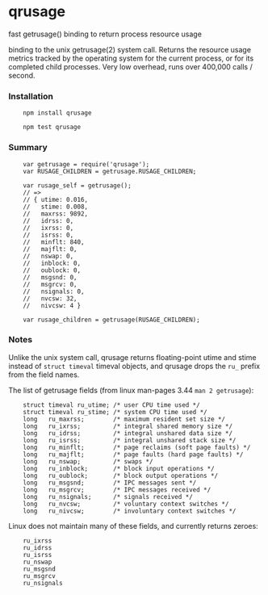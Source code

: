 qrusage
=======

fast getrusage() binding to return process resource usage

binding to the unix getrusage(2) system call.  Returns the resource usage
metrics tracked by the operating system for the current process, or for its
completed child processes.  Very low overhead, runs over 400,000 calls /
second.


### Installation

        npm install qrusage

        npm test qrusage


### Summary

        var getrusage = require('qrusage');
        var RUSAGE_CHILDREN = getrusage.RUSAGE_CHILDREN;

        var rusage_self = getrusage();
        // =>
        // { utime: 0.016,
        //   stime: 0.008,
        //   maxrss: 9892,
        //   idrss: 0,
        //   ixrss: 0,
        //   isrss: 0,
        //   minflt: 840,
        //   majflt: 0,
        //   nswap: 0,
        //   inblock: 0,
        //   oublock: 0,
        //   msgsnd: 0,
        //   msgrcv: 0,
        //   nsignals: 0,
        //   nvcsw: 32,
        //   nivcsw: 4 }

        var rusage_children = getrusage(RUSAGE_CHILDREN);


### Notes

Unlike the unix system call, qrusage returns floating-point utime and stime
instead of `struct timeval` timeval objects, and qrusage drops the `ru_`
prefix from the field names.

The list of getrusage fields (from linux man-pages 3.44 `man 2 getrusage`):

        struct timeval ru_utime; /* user CPU time used */
        struct timeval ru_stime; /* system CPU time used */
        long   ru_maxrss;        /* maximum resident set size */
        long   ru_ixrss;         /* integral shared memory size */
        long   ru_idrss;         /* integral unshared data size */
        long   ru_isrss;         /* integral unshared stack size */
        long   ru_minflt;        /* page reclaims (soft page faults) */
        long   ru_majflt;        /* page faults (hard page faults) */
        long   ru_nswap;         /* swaps */
        long   ru_inblock;       /* block input operations */
        long   ru_oublock;       /* block output operations */
        long   ru_msgsnd;        /* IPC messages sent */
        long   ru_msgrcv;        /* IPC messages received */
        long   ru_nsignals;      /* signals received */
        long   ru_nvcsw;         /* voluntary context switches */
        long   ru_nivcsw;        /* involuntary context switches */

Linux does not maintain many of these fields, and currently returns zeroes:

        ru_ixrss
        ru_idrss
        ru_isrss
        ru_nswap
        ru_msgsnd
        ru_msgrcv
        ru_nsignals
